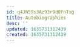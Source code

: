 ```yaml
---
id: q4JN59s3Az93r9d0FnTxg
title: Autobiographies
desc: ''
updated: 1635731312439
created: 1635731312439
---
```


